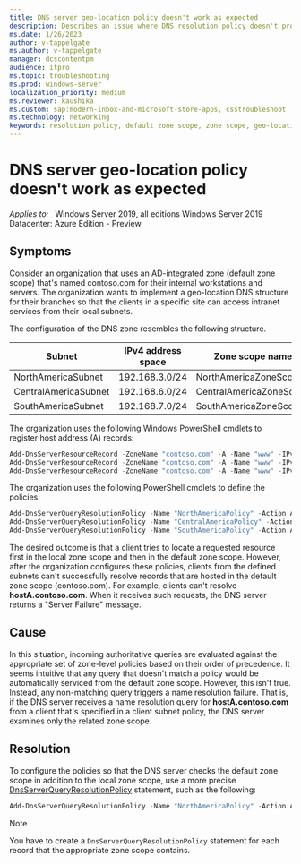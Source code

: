 ```yaml
---
title: DNS server geo-location policy doesn't work as expected
description: Describes an issue where DNS resolution policy doesn't produce the results that might be expected.
ms.date: 1/26/2023
author: v-tappelgate
ms.author: v-tappelgate
manager: dcscontentpm
audience: itpro
ms.topic: troubleshooting
ms.prod: windows-server
localization_priority: medium
ms.reviewer: kaushika
ms.custom: sap:modern-inbox-and-microsoft-store-apps, csstroubleshoot
ms.technology: networking
keywords: resolution policy, default zone scope, zone scope, geo-location, DNS zone policy
---
```


# DNS server geo-location policy doesn't work as expected

_Applies to:_ &nbsp; Windows Server 2019, all editions Windows Server 2019 Datacenter: Azure Edition - Preview

## Symptoms

Consider an organization that uses an AD-integrated zone (default zone scope) that's named contoso.com for their internal workstations and servers. The organization wants to implement a geo-location DNS structure for their branches so that the clients in a specific site can access intranet services from their local subnets.

The configuration of the DNS zone resembles the following structure.

| Subnet | IPv4 address space | Zone scope name |
| --- | --- | --- |
|NorthAmericaSubnet |192.168.3.0/24 |NorthAmericaZoneScope |
|CentralAmericaSubnet |192.168.6.0/24 |CentralAmericaZoneScope|
|SouthAmericaSubnet |192.168.7.0/24 |SouthAmericaZoneScope |

The organization uses the following Windows PowerShell cmdlets to register host address (A) records:

```powershell
Add-DnsServerResourceRecord -ZoneName "contoso.com" -A -Name "www" -IPv4Address "192.168.3.40" -ZoneScope "NorthAmericaZoneScope"
Add-DnsServerResourceRecord -ZoneName "contoso.com" -A -Name "www" -IPv4Address "192.168.6.40" -ZoneScope "CentralAmericaZoneScope"
Add-DnsServerResourceRecord -ZoneName "contoso.com" -A -Name "www" -IPv4Address "192.168.7.40" -ZoneScope "SouthAmericaZoneScope"
```

The organization uses the following PowerShell cmdlets to define the policies:

```powershell
Add-DnsServerQueryResolutionPolicy -Name "NorthAmericaPolicy" -Action ALLOW -ClientSubnet "eq,NorthAmericaSubnet" -ZoneScope "NorthAmericaZoneScope,1" -ZoneName "contoso.com"
Add-DnsServerQueryResolutionPolicy -Name "CentralAmericaPolicy" -Action ALLOW -ClientSubnet "eq,CentralAmericaSubnet" -ZoneScope "CentralAmericaZoneScope,1" -ZoneName "contoso.com"
Add-DnsServerQueryResolutionPolicy -Name "SouthAmericaPolicy" -Action ALLOW -ClientSubnet "eq,SouthAmericaSubnet" -ZoneScope "SouthAmericaZoneScope,1" -ZoneName "contoso.com"
```

The desired outcome is that a client tries to locate a requested resource first in the local zone scope and then in the default zone scope. However, after the organization configures these policies, clients from the defined subnets can't successfully resolve records that are hosted in the default zone scope (contoso.com). For example, clients can't resolve **hostA.contoso.com**. When it receives such requests, the DNS server returns a "Server Failure" message.

## Cause

In this situation, incoming authoritative queries are evaluated against the appropriate set of zone-level policies based on their order of precedence. It seems intuitive that any query that doesn't match a policy would be automatically serviced from the default zone scope. However, this isn't true. Instead, any non-matching query triggers a name resolution failure. That is, if the DNS server receives a name resolution query for **hostA.contoso.com** from a client that's specified in a client subnet policy, the DNS server examines only the related zone scope.

## Resolution

To configure the policies so that the DNS server checks the default zone scope in addition to the local zone scope, use a more precise [DnsServerQueryResolutionPolicy](/powershell/module/dnsserver/add-dnsserverqueryresolutionpolicy) statement, such as the following:

```powershell
Add-DnsServerQueryResolutionPolicy -Name "NorthAmericaPolicy" -Action ALLOW -ClientSubnet "eq,NorthAmericaSubnet" -ZoneScope "NorthAmericaZoneScope,1" -ZoneName "contoso.com" -FQDN "www.contoso.com"
```

> [!NOTE]  
> You have to create a `DnsServerQueryResolutionPolicy` statement for each record that the appropriate zone scope contains.
